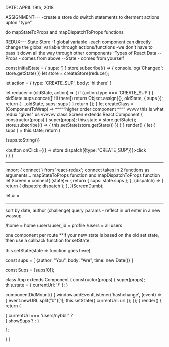 DATE: APRIL 19th, 2018

ASSIGNMENT---
-create a store
do switch statements to dterment actions upton "type"

do mapStateToProps and mapDispatchToProps functions

REDUX---
State Store
-1 global variable
-each component can directly change the global variable through actions/functions
-we don't have to pass it down all the way through other components
-Types of React Data
--Props - comes from above
--State - comes from yourself

const initialState = {
    sups: []
}
store.subscribe(() => {
    console.log('Changed': store.getState)
})
let store = createStore(reducer);

let action = { type: 'CREATE_SUP',
                body: 'hi there' }

let reducer = (oldState, action) => {
    if (action.type === 'CREATE_SUP') {
        oldState.sups.concat(['Hi there])
        return Object.assign({}, oldState, { sups });
        return { ...oldState, sups: sups }
    }
    return {};
}
let createClass = (ComponentToWrap) =>
^^^^^higher order component ^^^^
vvvvv this is what redux "gives" us vvvvvv
    class Screen extends React.Component {
        constructor(props) {
            super(props);
            this.state = store.getState();
            store.subscribe(() => {
                this.setState(store.getStare())
            })
        }
    }
    render() {
        let { sups } = this.state;
    return (
    <div>
    <p>{sups.toString()}</p>
    <button onClick={() => store.dispatch({type: 'CREATE_SUP'})}>click</button>
    </div> )
}
}

---------------------------------
import { connect } from 'react-redux';
connect takes in 2 functions as arguments... mapStateToProps function and mapDispatchToProps function
let Screen = connect(
    (state)=> {
        return { sups: state.sups };
    },
    (dispatch) => {
        return { dispatch: dispatch };
    },
)(ScreenDumb);

let ui =
<Provider store={store}>
    <Screen />
</Provider>

---------------------------------

sort by date, author (challenge)
query params - reflect in url
enter in a new wassup

/home = home
/users/user_id = profile
/users = all users


one component per route
**if your new state is based on the old set state, then use a callback function for setState:

this.setState(state => function goes here)

const sups = [
  {author: "You",
  body: "Are",
  time: new Date()}
]

const Sups = [sups[0]];

class App extends Component {
  constructor(props) {
    super(props);
    this.state = { 
      currentUrl: '/' };
  }

  componentDidMount() {
    window.addEventListener('hashchange', (event) => {
      event.newURL.split("#")[1];
      this.setState({ currentUrl: url });
    });
  }
  render() {
    return (
      <div>
        { currentUrl === 'users/nybblr' ?
          <div>
            <a href="#/users/"></a>
        {
          showSups ? 
        <SupList sups={sups} />
        :
        <SupList sups="hello" />
      }
      </div>
      
    );
    
  }
  }
